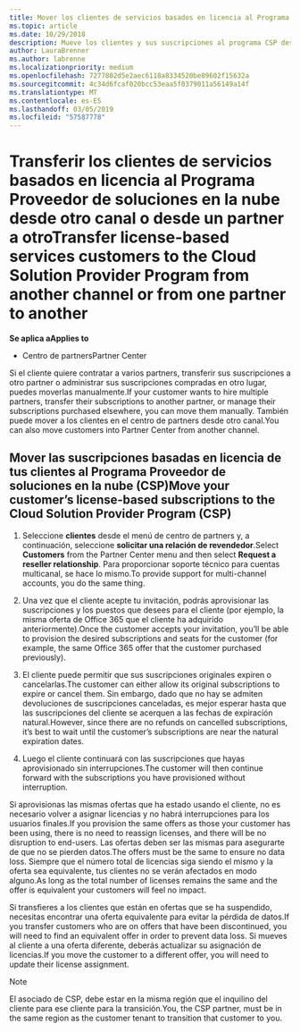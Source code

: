 ```yaml
---
title: Mover los clientes de servicios basados en licencia al Programa Proveedor de soluciones en la nube en el Centro de partners | Centro de partners
ms.topic: article
ms.date: 10/29/2018
description: Mueve los clientes y sus suscripciones al programa CSP desde otro canal o desde otro partner.
author: LauraBrenner
ms.author: labrenne
ms.localizationpriority: medium
ms.openlocfilehash: 7277802d5e2aec6118a8334520be89602f15632a
ms.sourcegitcommit: 4c34d6fcaf020bcc53eaa5f0379011a56149a14f
ms.translationtype: MT
ms.contentlocale: es-ES
ms.lasthandoff: 03/05/2019
ms.locfileid: "57587778"
---
```

# <a name="transfer-license-based-services-customers-to-the-cloud-solution-provider-program-from-another-channel-or-from-one-partner-to-another"></a><span data-ttu-id="aa903-103">Transferir los clientes de servicios basados en licencia al Programa Proveedor de soluciones en la nube desde otro canal o desde un partner a otro</span><span class="sxs-lookup"><span data-stu-id="aa903-103">Transfer license-based services customers to the Cloud Solution Provider Program from another channel or from one partner to another</span></span>

<span data-ttu-id="aa903-104">**Se aplica a**</span><span class="sxs-lookup"><span data-stu-id="aa903-104">**Applies to**</span></span>

-  <span data-ttu-id="aa903-105">Centro de partners</span><span class="sxs-lookup"><span data-stu-id="aa903-105">Partner Center</span></span>

<span data-ttu-id="aa903-106">Si el cliente quiere contratar a varios partners, transferir sus suscripciones a otro partner o administrar sus suscripciones compradas en otro lugar, puedes moverlas manualmente.</span><span class="sxs-lookup"><span data-stu-id="aa903-106">If your customer wants to hire multiple partners, transfer their subscriptions to another partner, or manage their subscriptions purchased elsewhere, you can move them manually.</span></span> <span data-ttu-id="aa903-107">También puede mover a los clientes en el centro de partners desde otro canal.</span><span class="sxs-lookup"><span data-stu-id="aa903-107">You can also move customers into Partner Center from another channel.</span></span>

## <a name="move-your-customers-license-based-subscriptions-to-the-cloud-solution-provider-program-csp"></a><span data-ttu-id="aa903-108">Mover las suscripciones basadas en licencia de tus clientes al Programa Proveedor de soluciones en la nube (CSP)</span><span class="sxs-lookup"><span data-stu-id="aa903-108">Move your customer’s license-based subscriptions to the Cloud Solution Provider Program (CSP)</span></span>

1. <span data-ttu-id="aa903-109">Seleccione **clientes** desde el menú de centro de partners y, a continuación, seleccione **solicitar una relación de revendedor**.</span><span class="sxs-lookup"><span data-stu-id="aa903-109">Select **Customers** from the Partner Center menu and then select **Request a reseller relationship**.</span></span> <span data-ttu-id="aa903-110">Para proporcionar soporte técnico para cuentas multicanal, se hace lo mismo.</span><span class="sxs-lookup"><span data-stu-id="aa903-110">To provide support for multi-channel accounts, you do the same thing.</span></span>

2.  <span data-ttu-id="aa903-111">Una vez que el cliente acepte tu invitación, podrás aprovisionar las suscripciones y los puestos que desees para el cliente (por ejemplo, la misma oferta de Office 365 que el cliente ha adquirido anteriormente).</span><span class="sxs-lookup"><span data-stu-id="aa903-111">Once the customer accepts your invitation, you’ll be able to provision the desired subscriptions and seats for the customer (for example, the same Office 365 offer that the customer purchased previously).</span></span>

3. <span data-ttu-id="aa903-112">El cliente puede permitir que sus suscripciones originales expiren o cancelarlas.</span><span class="sxs-lookup"><span data-stu-id="aa903-112">The customer can either allow its original subscriptions to expire or cancel them.</span></span> <span data-ttu-id="aa903-113">Sin embargo, dado que no hay se admiten devoluciones de suscripciones canceladas, es mejor esperar hasta que las suscripciones del cliente se acerquen a las fechas de expiración natural.</span><span class="sxs-lookup"><span data-stu-id="aa903-113">However, since there are no refunds on cancelled subscriptions, it’s best to wait until the customer’s subscriptions are near the natural expiration dates.</span></span>

4. <span data-ttu-id="aa903-114">Luego el cliente continuará con las suscripciones que hayas aprovisionado sin interrupciones.</span><span class="sxs-lookup"><span data-stu-id="aa903-114">The customer will then continue forward with the subscriptions you have provisioned without interruption.</span></span>


<span data-ttu-id="aa903-115">Si aprovisionas las mismas ofertas que ha estado usando el cliente, no es necesario volver a asignar licencias y no habrá interrupciones para los usuarios finales.</span><span class="sxs-lookup"><span data-stu-id="aa903-115">If you provision the same offers as those your customer has been using, there is no need to reassign licenses, and there will be no disruption to end-users.</span></span> <span data-ttu-id="aa903-116">Las ofertas deben ser las mismas para asegurarte de que no se pierden datos.</span><span class="sxs-lookup"><span data-stu-id="aa903-116">The offers must be the same to ensure no data loss.</span></span> <span data-ttu-id="aa903-117">Siempre que el número total de licencias siga siendo el mismo y la oferta sea equivalente, tus clientes no se verán afectados en modo alguno.</span><span class="sxs-lookup"><span data-stu-id="aa903-117">As long as the total number of licenses remains the same and the offer is equivalent your customers will feel no impact.</span></span>

<span data-ttu-id="aa903-118">Si transfieres a los clientes que están en ofertas que se ha suspendido, necesitas encontrar una oferta equivalente para evitar la pérdida de datos.</span><span class="sxs-lookup"><span data-stu-id="aa903-118">If you transfer customers who are on offers that have been discontinued, you will need to find an equivalent offer in order to prevent data loss.</span></span> <span data-ttu-id="aa903-119">Si mueves al cliente a una oferta diferente, deberás actualizar su asignación de licencias.</span><span class="sxs-lookup"><span data-stu-id="aa903-119">If you move the customer to a different offer, you will need to update their license assignment.</span></span>

>[!NOTE]
><span data-ttu-id="aa903-120">El asociado de CSP, debe estar en la misma región que el inquilino del cliente para ese cliente para la transición.</span><span class="sxs-lookup"><span data-stu-id="aa903-120">You, the CSP partner, must be in the same region as the customer tenant to transition that customer to you.</span></span> 




